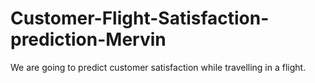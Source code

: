 # Customer-Flight-Satisfaction-prediction-Mervin
We are going to predict customer satisfaction while travelling in a flight.
